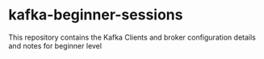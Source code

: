 # kafka-beginner-sessions
This repository contains the Kafka Clients and broker configuration details and notes for beginner level
